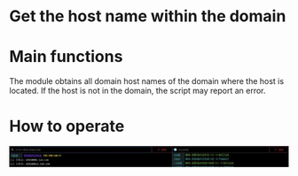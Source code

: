 # Get the host name within the domain

# Main functions

The module obtains all domain host names of the domain where the host is located. If the host is not in the domain, the script may report an error.

# How to operate

![1625194967147-827f1789-2722-4bbd-bc9a-6b485dc3f9e6.webp](./img/FesQwOJQwJ4e35rL/1625194967147-827f1789-2722-4bbd-bc9a-6b485dc3f9e6-513930.webp)


